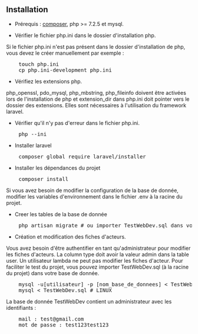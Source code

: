 ## Installation

- Prérequis : [composer](https://getcomposer.org/doc/00-intro.md), php >= 7.2.5 et mysql.

- Vérifier le fichier php.ini dans le dossier d'installation php.
<p> Si le fichier php.ini n'est pas présent dans le dossier d'installation de php, vous devez le créer manuellement par exemple : </p>
<pre>
    touch php.ini
    cp php.ini-development php.ini
</pre>

- Vérifiez les extensions php.
<p> php_openssl, pdo_mysql, php_mbstring, php_fileinfo doivent être activées lors de l'installation de php et extension_dir dans php.ini doit pointer vers le dossier des extensions. Elles sont nécessaires à l'utilisation du framework laravel. </p>

- Vérifier qu'il n'y pas d'erreur dans le fichier php.ini.
<pre>
    php --ini
</pre>

- Installer laravel
<pre>
    composer global require laravel/installer
</pre>

- Installer les dépendances du projet
<pre>
    composer install
</pre>

<p> Si vous avez besoin de modifier la configuration de la base de donnée, modifier les variables d'environnement dans le fichier .env à la racine du projet.</p>

- Creer les tables de la base de donnée
<pre>
    php artisan migrate # ou importer TestWebDev.sql dans votre base de donnée (voir en dessous).
</pre>

- Création et modification des fiches d'acteurs.
<p> Vous avez besoin d'être authentifier en tant qu'administrateur pour modifier les fiches d'acteurs. La column type doit avoir la valeur admin dans la table user. Un utilisateur lambda ne peut pas modifier les fiches d'acteur.
Pour faciliter le test du projet, vous pouvez importer TestWebDev.sql (à la racine du projet) dans votre base de donnée.
<pre>
    mysql -u[utilisateur] -p [nom_base_de_donnees] < TestWebDev.sql # WINDOWS
    mysql < TestWebDev.sql # LINUX
</pre>

La base de donnée TestWebDev contient un administrateur avec les identifiants : 
<pre>
    mail : test@gmail.com
    mot de passe : test123test123
</pre>
</p>
